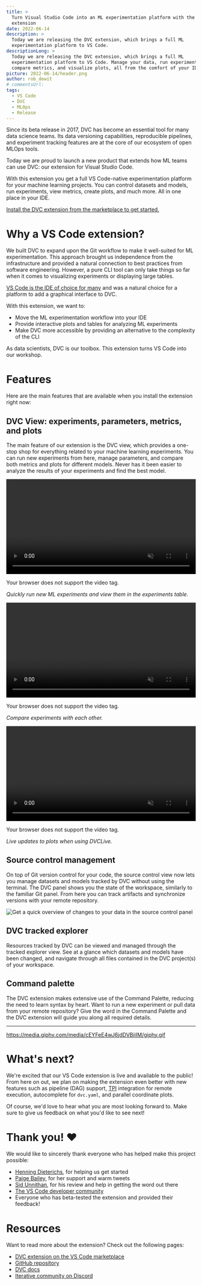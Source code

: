 ```yaml
---
title: >
  Turn Visual Studio Code into an ML experimentation platform with the DVC
  extension
date: 2022-06-14
description: >
  Today we are releasing the DVC extension, which brings a full ML
  experimentation platform to VS Code.
descriptionLong: >
  Today we are releasing the DVC extension, which brings a full ML
  experimentation platform to VS Code. Manage your data, run experiments,
  compare metrics, and visualize plots, all from the comfort of your IDE.
picture: 2022-06-14/header.png
author: rob_dewit
# commentsUrl:
tags:
  - VS Code
  - DVC
  - MLOps
  - Release
---
```


Since its beta release in 2017, DVC has become an essential tool for many data
science teams. Its data versioning capabilities, reproducible pipelines, and
experiment tracking features are at the core of our ecosystem of open MLOps
tools.

Today we are proud to launch a new product that extends how ML teams can use
DVC: our extension for Visual Studio Code.

With this extension you get a full VS Code-native experimentation platform for
your machine learning projects. You can control datasets and models, run
experiments, view metrics, create plots, and much more. All in one place in your
IDE.

[Install the DVC extension from the marketplace to get
started.](https://marketplace.visualstudio.com/items?itemName=Iterative.dvc)

# Why a VS Code extension?

We built DVC to expand upon the Git workflow to make it well-suited for ML
experimentation. This approach brought us independence from the infrastructure and
provided a natural connection to best practices from software engineering. 
However, a pure CLI tool can only take things so far when
it comes to visualizing experiments or displaying large tables.

[VS Code is the IDE of choice for
many](https://insights.stackoverflow.com/survey/2021#section-most-popular-technologies-integrated-development-environment)
and was a natural choice for a platform to add a graphical interface to DVC.

With this extension, we want to:

- Move the ML experimentation workflow into your IDE
- Provide interactive plots and tables for analyzing ML experiments
- Make DVC more accessible by providing an alternative to the complexity of the
  CLI

As data scientists, DVC is our toolbox. This extension turns VS Code into our
workshop.

# Features

Here are the main features that are available when you install the extension
right now:

## DVC View: experiments, parameters, metrics, and plots

The main feature of our extension is the DVC view, which provides a one-stop
shop for everything related to your machine learning experiments. You can run
new experiments from here, manage parameters, and compare both metrics and plots
for different models. Never has it been easier to analyze the results of your
experiments and find the best model.

<!--
![Experiment tables to compare different
experiments](/uploads/images/2022-06-14/dvc-view-experiments-table.png)

![Plots to visualize your
experiments](/uploads/images/2022-06-14/dvc-view-plots.png) -->

<video controlslist="nodownload" preload="metadata" autoplay muted loop
style="width:100%;">

  <source src="/uploads/images/2022-06-14/run-experiment.mp4" type="video/mp4">
Your browser does not support the video tag.
</video>

_Quickly run new ML experiments and view them in the experiments table._

<video controlslist="nodownload" preload="metadata" autoplay muted loop
style="width:100%;">

  <source src="/uploads/images/2022-06-14/compare-experiments.mp4" type="video/mp4">
Your browser does not support the video tag.
</video>

_Compare experiments with each other._

<video controlslist="nodownload" preload="metadata" autoplay muted loop
style="width:100%;">

  <source src="/uploads/images/2022-06-14/live-metrics.mp4" type="video/mp4">
Your browser does not support the video tag.
</video>

_Live updates to plots when using DVCLive._

## Source control management

On top of Git version control for your code, the source control view now lets
you manage datasets and models tracked by DVC without using the terminal. The
DVC panel shows you the state of the workspace, similarly to the familiar Git
panel. From here you can track artifacts and synchronize versions with your
remote repository.

![Get a quick overview of changes to your data in the source control
panel](/uploads/images/2022-06-14/source-control.png)

## DVC tracked explorer

Resources tracked by DVC can be viewed and managed through the tracked explorer
view. See at a glance which datasets and models have been changed, and navigate
through all files contained in the DVC project(s) of your workspace.

## Command palette

The DVC extension makes extensive use of the Command Palette, reducing the need
to learn syntax by heart. Want to run a new experiment or pull data from your
remote repository? Give the word in the Command Palette and the DVC extension
will guide you along all required details.

---

https://media.giphy.com/media/cEYFeE4wJ6jdDVBiiIM/giphy.gif

# What's next?

We're excited that our VS Code extension is live and available to the public!
From here on out, we plan on making the extension even better with new features
such as pipeline (DAG) support,
[TPI](https://github.com/iterative/terraform-provider-iterative) integration for
remote execution, autocomplete for `dvc.yaml`, and parallel coordinate plots.

Of course, we'd love to hear what you are most looking forward to. Make sure to
give us feedback on what you'd like to see next!

# Thank you! ❤️

We would like to sincerely thank everyone who has helped make this project
possible:

- [Henning Dieterichs](https://github.com/hediet), for helping us get started
- [Paige Bailey](https://twitter.com/DynamicWebPaige), for her support and warm
  tweets
- [Sid Unnithan](https://www.linkedin.com/in/siddhanthunnithan/), for his review
  and help in getting the word out there
- [The VS Code developer
  community](https://vscode-dev-community.slack.com/join/shared_invite/zt-zq9w7ddw-VD1NVQ4p2XLT7vh_kO7bJA#/shared-invite/email)
- Everyone who has beta-tested the extension and provided their feedback!

# Resources

Want to read more about the extension? Check out the following pages:

- [DVC extension on the VS Code
  marketplace](https://marketplace.visualstudio.com/items?itemName=Iterative.dvc)
- [GitHub repository](https://github.com/iterative/vscode-dvc)
- [DVC docs](https://dvc.org/)
- [Iterative community on Discord](https://dvc.org/chat)
